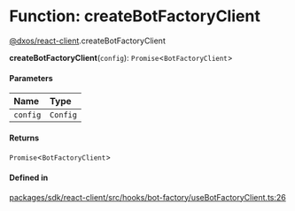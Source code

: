 # Function: createBotFactoryClient

[@dxos/react-client](../modules/dxos_react_client.md).createBotFactoryClient

**createBotFactoryClient**(`config`): `Promise`<`BotFactoryClient`\>

#### Parameters

| Name | Type |
| :------ | :------ |
| `config` | `Config` |

#### Returns

`Promise`<`BotFactoryClient`\>

#### Defined in

[packages/sdk/react-client/src/hooks/bot-factory/useBotFactoryClient.ts:26](https://github.com/dxos/dxos/blob/db8188dae/packages/sdk/react-client/src/hooks/bot-factory/useBotFactoryClient.ts#L26)

